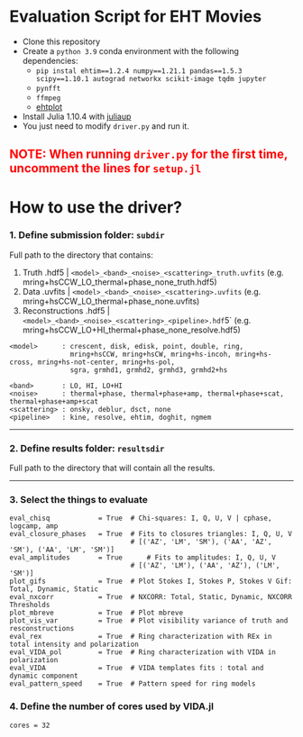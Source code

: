 # Evaluation Script for EHT Movies

- Clone this repository
- Create a `python 3.9` conda environment with the following dependencies:
    - `pip instal ehtim==1.2.4 numpy==1.21.1 pandas==1.5.3 scipy==1.10.1 autograd networkx scikit-image tqdm jupyter`
    - `pynfft`
    - `ffmpeg`
    - [ehtplot](https://github.com/liamedeiros/ehtplot)
- Install Julia 1.10.4 with [juliaup](https://github.com/JuliaLang/juliaup)
- You just need to modify `driver.py` and run it.

## <span style="color:red"> NOTE: When running `driver.py` for the first time, uncomment the lines for `setup.jl` </span>


# How to use the driver?

### 1. Define submission folder: `subdir`
Full path to the directory that contains: 
1) Truth .hdf5             | `<model>_<band>_<noise>_<scattering>_truth.uvfits` (e.g. mring+hsCCW_LO_thermal+phase_none_truth.hdf5)
2) Data .uvfits     | `<model>_<band>_<noise>_<scattering>.uvfits` (e.g. mring+hsCCW_LO_thermal+phase_none.uvfits)
3) Reconstructions .hdf5 | `<model>_<band>_<noise>_<scattering>_<pipeline>.hdf`5` (e.g. mring+hsCCW_LO+HI_thermal+phase_none_resolve.hdf5)

```
<model>      : crescent, disk, edisk, point, double, ring, 
               mring+hsCCW, mring+hsCW, mring+hs-incoh, mring+hs-cross, mring+hs-not-center, mring+hs-pol,
               sgra, grmhd1, grmhd2, grmhd3, grmhd2+hs
         
<band>       : LO, HI, LO+HI
<noise>      : thermal+phase, thermal+phase+amp, thermal+phase+scat, thermal+phase+amp+scat
<scattering> : onsky, deblur, dsct, none
<pipeline>   : kine, resolve, ehtim, doghit, ngmem
```

---         
### 2. Define results folder: `resultsdir`
Full path to the directory that will contain all the results.

---
### 3. Select the things to evaluate

```
eval_chisq            = True  # Chi-squares: I, Q, U, V | cphase, logcamp, amp
eval_closure_phases   = True  # Fits to closures triangles: I, Q, U, V
                              # [('AZ', 'LM', 'SM'), ('AA', 'AZ', 'SM'), ('AA', 'LM', 'SM')]
eval_amplitudes       = True      # Fits to amplitudes: I, Q, U, V
                              # [('AZ', 'LM'), ('AA', 'AZ'), ('LM', 'SM')]                          
plot_gifs             = True  # Plot Stokes I, Stokes P, Stokes V Gif: Total, Dynamic, Static
eval_nxcorr           = True  # NXCORR: Total, Static, Dynamic, NXCORR Thresholds
plot_mbreve           = True  # Plot mbreve
plot_vis_var          = True  # Plot visibility variance of truth and resconstructions
eval_rex              = True  # Ring characterization with REx in total intensity and polarization
eval_VIDA_pol         = True  # Ring characterization with VIDA in polarization
eval_VIDA             = True  # VIDA templates fits : total and dynamic component
eval_pattern_speed    = True  # Pattern speed for ring models
```

### 4. Define the number of cores used by VIDA.jl

``` cores = 32 ```